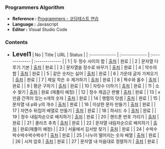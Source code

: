 ### Programmers Algorithm

- <b>Reference :</b> [Programmers - 코딩테스트 연습](https://programmers.co.kr/learn/challenges)
- <b>Language :</b> Javascript
- <b>Editor :</b> Visual Studio Code



### Contents

- <span style="font-size:20px"><b>Level1</b></span>
  | No | Title | URL | Status |
  | :------------- | :------------- | :------------- | :------------- |
  | 1 | 두 정수 사이의 합 | [출처](https://programmers.co.kr/learn/courses/30/lessons/12912) | 완료 |
  | 2 | 문자열 다루기 기본 | [출처](https://programmers.co.kr/learn/courses/30/lessons/12918) | 완료 |
  | 3 | 문자열을 정수로 바꾸기 | [출처](https://programmers.co.kr/learn/courses/30/lessons/12925) | 완료 |
  | 4 | 약수의 합 | [출처](https://programmers.co.kr/learn/courses/30/lessons/12928) | 완료 |
  | 5 | 같은 숫자는 싫어 | [출처](https://programmers.co.kr/learn/courses/30/lessons/12906) | 완료 |
  | 6 | 가운데 글자 가져오기 | [출처](https://programmers.co.kr/learn/courses/30/lessons/12906) | 완료 |
  | 7 | 제일 작은 수 제거하기 | [출처](https://programmers.co.kr/learn/courses/30/lessons/12935) | 완료 |
  | 8 | 짝수와 홀수 | [출처](https://programmers.co.kr/learn/courses/30/lessons/12937) | 완료 |
  | 9 | 평균 구하기 | [출처](https://programmers.co.kr/learn/courses/30/lessons/12944) | 완료 |
  | 10 | 자릿수 더하기 | [출처](https://programmers.co.kr/learn/courses/30/lessons/12931) | 완료 |
  | 11 | 소수 찾기 | [출처](https://programmers.co.kr/learn/courses/30/lessons/12921) | 완료 (재풀이 예정) |
  | 12 | 정수 제곱근 판별 | [출처](https://programmers.co.kr/learn/courses/30/lessons/12934) | 완료 |
  | 13 | x만큼 간격이 있는 n개의 숫자 | [출처](https://programmers.co.kr/learn/courses/30/lessons/12954) | 완료 |
  | 14 | 행렬의 덧셈 | [출처](https://programmers.co.kr/learn/courses/30/lessons/12950) | 완료 |
  | 15 | 문자열 내 p와 y의 개수 | [출처](https://programmers.co.kr/learn/courses/30/lessons/12916) | 완료 |
  | 16 | 이상한 문자 만들기 | [출처](https://programmers.co.kr/learn/courses/30/lessons/12930) | 완료 |
  | 17 | 자연수 뒤집어 배열로 만들기 | [출처](https://programmers.co.kr/learn/courses/30/lessons/12932) | 완료 |
  | 18 | 하샤드 수 | [출처](https://programmers.co.kr/learn/courses/30/lessons/12947) | 완료 |
  | 19 | 정수 내림차순으로 배치하기 | [출처](https://programmers.co.kr/learn/courses/30/lessons/12933) | 완료 |
  | 20 | 핸드폰 번호 가리기 | [출처](https://programmers.co.kr/learn/courses/30/lessons/12948) | 완료 |
  | 21 | 콜라츠 추측 | [출처](https://programmers.co.kr/learn/courses/30/lessons/12943) | 완료 |
  | 22 | 문자열 내림차순으로 배치하기 | [출처](https://programmers.co.kr/learn/courses/30/lessons/12917) | 완료(재풀이 예정) |
  | 23 | 서울에서 김서방 찾기 | [출처](https://programmers.co.kr/learn/courses/30/lessons/12919) | 완료 |
  | 24 | 수박수박수박수박수박수? | [출처](https://programmers.co.kr/learn/courses/30/lessons/12922) | 완료 |
  | 25 | 나누어 떨어지는 숫자 배열 | [출처](https://programmers.co.kr/learn/courses/30/lessons/12910) | 완료 |
  | 26 | 시저 암호 | [출처](https://programmers.co.kr/learn/courses/30/lessons/12926) | 완료 |
  | 27 | 문자열 내 마음대로 정렬하기 | [출처](https://programmers.co.kr/learn/courses/30/lessons/12915) | 완료 |
